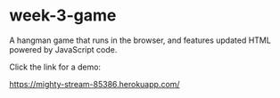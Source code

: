 # week-3-game

A hangman game that runs in the browser, and features updated HTML powered by JavaScript code.

Click the link for a demo:

https://mighty-stream-85386.herokuapp.com/